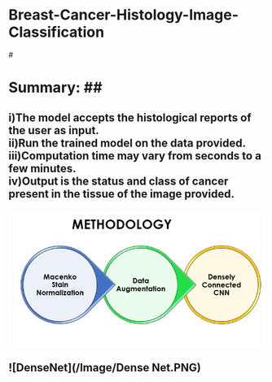 # Breast-Cancer-Histology-Image-Classification
#<h1>**Summary:**
##<h2>
i)The model accepts the histological reports of the user as input.                                                                        
ii)Run the trained model on the data provided.                                                                                             
iii)Computation time may vary from seconds to a few minutes.                                                                              
iv)Output is the status and class of cancer present in the tissue of the image provided.                                                   

![Methodology](/Image/Methods.PNG)



![DenseNet](/Image/Dense Net.PNG)
